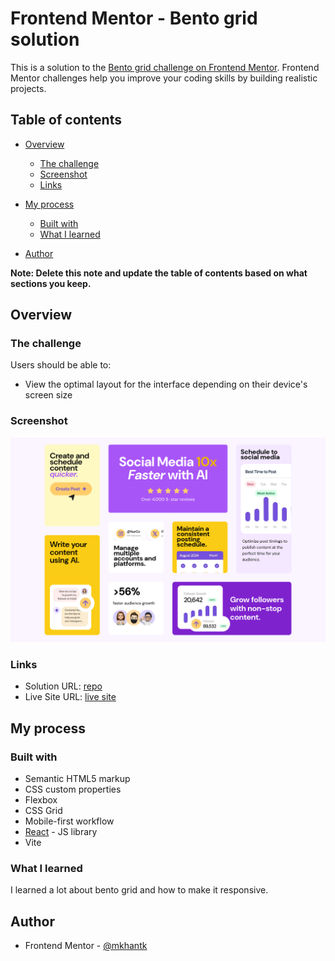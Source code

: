 # Frontend Mentor - Bento grid solution

This is a solution to the [Bento grid challenge on Frontend Mentor](https://www.frontendmentor.io/challenges/bento-grid-RMydElrlOj). Frontend Mentor challenges help you improve your coding skills by building realistic projects.

## Table of contents

- [Overview](#overview)
  - [The challenge](#the-challenge)
  - [Screenshot](#screenshot)
  - [Links](#links)
- [My process](#my-process)

  - [Built with](#built-with)
  - [What I learned](#what-i-learned)

- [Author](#author)

**Note: Delete this note and update the table of contents based on what sections you keep.**

## Overview

### The challenge

Users should be able to:

- View the optimal layout for the interface depending on their device's screen size

### Screenshot

![Desktop View](./public/assets/Screenshot%202024-10-05%20at%2000-06-52%20Vite%20React.png)

### Links

- Solution URL: [repo](https://github.com/mkhantk/bento-grid)
- Live Site URL: [live site](https://mkhantk.github.io/bento-grid)

## My process

### Built with

- Semantic HTML5 markup
- CSS custom properties
- Flexbox
- CSS Grid
- Mobile-first workflow
- [React](https://reactjs.org/) - JS library
- Vite

### What I learned

I learned a lot about bento grid and how to make it responsive.

## Author

- Frontend Mentor - [@mkhantk](https://www.frontendmentor.io/profile/mkhantk)
